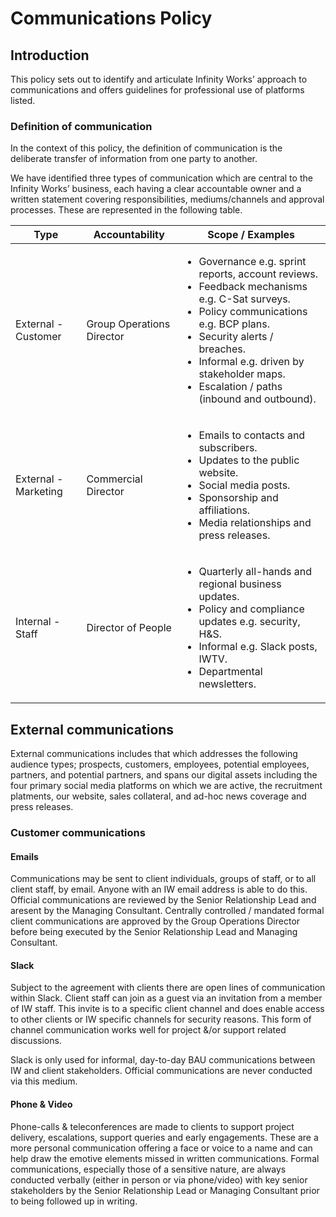 # Communications Policy

## Introduction

This policy sets out to identify and articulate Infinity Works’ approach to communications and offers guidelines for professional use of platforms listed.

### Definition of communication

In the context of this policy, the definition of communication is the deliberate transfer of information from one party to another.

We have identified three types of communication which are central to the Infinity Works’ business, each having a clear accountable owner and a written statement covering responsibilities, mediums/channels and approval processes. These are represented in the following table.

|Type|Accountability|Scope / Examples|
|----|--------------|----------------|
|External - Customer|Group Operations Director|<ul><li>Governance e.g. sprint reports, account reviews.</li><li>Feedback mechanisms e.g. C-Sat surveys.</li><li>Policy communications e.g. BCP plans.</li><li>Security alerts / breaches.</li><li>Informal e.g. driven by stakeholder maps.</li><li>Escalation / paths (inbound and outbound).</li></ul>|
|External - Marketing|Commercial Director|<ul><li>Emails to contacts and subscribers.</li><li>Updates to the public website.</li><li>Social media posts.</li><li>Sponsorship and affiliations.</li><li>Media relationships and press releases.</li></ul>|
|Internal - Staff|Director of People|<ul><li>Quarterly all-hands and regional business updates.</li><li>Policy and compliance updates e.g. security, H&S.</li><li>Informal e.g. Slack posts, IWTV.</li><li>Departmental newsletters.</li></ul>|

## External communications

External communications includes that which addresses the following audience types; prospects, customers, employees, potential employees, partners, and potential partners, and spans our digital assets including the four primary social media platforms on which we are active, the recruitment platments, our website, sales collateral, and ad-hoc news coverage and press releases.

### Customer communications

#### Emails

Communications may be sent to client individuals, groups of staff, or to all client staff, by email. Anyone with an IW email address is able to do this. 
Official communications are reviewed by the Senior Relationship Lead and aresent by the Managing Consultant.
Centrally controlled / mandated formal client communications are approved by the Group Operations Director before being executed by the Senior Relationship Lead and Managing Consultant.

#### Slack

Subject to the agreement with clients there are open lines of communication within Slack. Client staff can join as a guest via an invitation from a member of IW staff. This invite is to a specific client channel and does enable access to other clients or IW specific channels for security reasons. This form of channel communication works well for project &/or support related discussions.

Slack is only used for informal, day-to-day BAU communications between IW and client stakeholders. Official communications are never conducted via this medium.

#### Phone & Video

Phone-calls & teleconferences are made to clients to support project delivery, escalations, support queries and early engagements. These are a more personal communication offering a face or voice to a name and can help draw the emotive elements missed in written communications.
Formal communications, especially those of a sensitive nature, are always conducted verbally (either in person or via phone/video) with key senior stakeholders by the Senior Relationship Lead or Managing Consultant prior to being followed up in writing.

